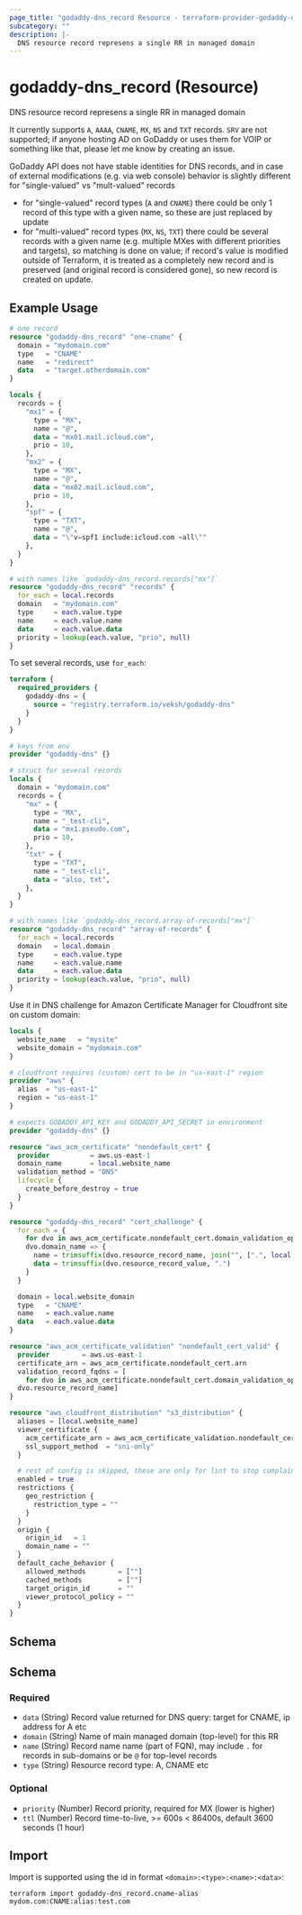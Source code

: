 ```yaml
---
page_title: "godaddy-dns_record Resource - terraform-provider-godaddy-dns"
subcategory: ""
description: |-
  DNS resource record represens a single RR in managed domain
---
```


# godaddy-dns_record (Resource)

DNS resource record represens a single RR in managed domain

It currently supports `A`, `AAAA`, `CNAME`, `MX`, `NS` and `TXT` records. `SRV` are not supported; if anyone hosting AD on GoDaddy or uses them for VOIP or something like that, please let me know by creating an issue.

GoDaddy API does not have stable identities for DNS records, and in case of external modifications (e.g. via web console) behavior is slightly different for "single-valued" vs "mult-valued" records
- for "single-valued" record types (`A` and `CNAME`) there could be only 1 record of this type with a given name, so these are just replaced by update
- for "multi-valued" record types (`MX`, `NS`, `TXT`) there could be several records with a given name (e.g. multiple MXes with different priorities and targets), so matching is done on value; if record's value is modified outside of Terraform, it is treated as a completely new record and is preserved (and original record is considered gone), so new record is created on update.

## Example Usage

```terraform
# one record
resource "godaddy-dns_record" "one-cname" {
  domain = "mydomain.com"
  type   = "CNAME"
  name   = "redirect"
  data   = "target.otherdomain.com"
}

locals {
  records = {
    "mx1" = {
      type = "MX",
      name = "@",
      data = "mx01.mail.icloud.com",
      prio = 10,
    },
    "mx2" = {
      type = "MX",
      name = "@",
      data = "mx02.mail.icloud.com",
      prio = 10,
    },
    "spf" = {
      type = "TXT",
      name = "@",
      data = "\"v=spf1 include:icloud.com ~all\""
    },
  }
}

# with names like `godaddy-dns_record.records["mx"]`
resource "godaddy-dns_record" "records" {
  for_each = local.records
  domain   = "mydomain.com"
  type     = each.value.type
  name     = each.value.name
  data     = each.value.data
  priority = lookup(each.value, "prio", null)
}
```

To set several records, use `for_each`:

```terraform
terraform {
  required_providers {
    godaddy-dns = {
      source = "registry.terraform.io/veksh/godaddy-dns"
    }
  }
}

# keys from env
provider "godaddy-dns" {}

# struct for several records
locals {
  domain = "mydomain.com"
  records = {
    "mx" = {
      type = "MX",
      name = "_test-cli",
      data = "mx1.pseudo.com",
      prio = 10,
    },
    "txt" = {
      type = "TXT",
      name = "_test-cli",
      data = "also, txt",
    },
  }
}

# with names like `godaddy-dns_record.array-of-records["mx"]`
resource "godaddy-dns_record" "array-of-records" {
  for_each = local.records
  domain   = local.domain
  type     = each.value.type
  name     = each.value.name
  data     = each.value.data
  priority = lookup(each.value, "prio", null)
}
```

Use it in DNS challenge for Amazon Certificate Manager for Cloudfront site on custom domain:

```terraform
locals {
  website_name   = "mysite"
  website_domain = "mydomain.com"
}

# cloudfront requires (custom) cert to be in "us-east-1" region
provider "aws" {
  alias  = "us-east-1"
  region = "us-east-1"
}

# expects GODADDY_API_KEY and GODADDY_API_SECRET in environment
provider "godaddy-dns" {}

resource "aws_acm_certificate" "nondefault_cert" {
  provider          = aws.us-east-1
  domain_name       = local.website_name
  validation_method = "DNS"
  lifecycle {
    create_before_destroy = true
  }
}

resource "godaddy-dns_record" "cert_challenge" {
  for_each = {
    for dvo in aws_acm_certificate.nondefault_cert.domain_validation_options :
    dvo.domain_name => {
      name = trimsuffix(dvo.resource_record_name, join("", [".", local.website_domain, "."]))
      data = trimsuffix(dvo.resource_record_value, ".")
    }
  }

  domain = local.website_domain
  type   = "CNAME"
  name   = each.value.name
  data   = each.value.data
}

resource "aws_acm_certificate_validation" "nondefault_cert_valid" {
  provider        = aws.us-east-1
  certificate_arn = aws_acm_certificate.nondefault_cert.arn
  validation_record_fqdns = [
    for dvo in aws_acm_certificate.nondefault_cert.domain_validation_options :
  dvo.resource_record_name]
}

resource "aws_cloudfront_distribution" "s3_distribution" {
  aliases = [local.website_name]
  viewer_certificate {
    acm_certificate_arn = aws_acm_certificate_validation.nondefault_cert_valid.certificate_arn
    ssl_support_method  = "sni-only"
  }

  # rest of config is skipped, these are only for lint to stop complaining
  enabled = true
  restrictions {
    geo_restriction {
      restriction_type = ""
    }
  }
  origin {
    origin_id   = 1
    domain_name = ""
  }
  default_cache_behavior {
    allowed_methods        = [""]
    cached_methods         = [""]
    target_origin_id       = ""
    viewer_protocol_policy = ""
  }
}
```

## Schema

<!-- schema generated by tfplugindocs -->
## Schema

### Required

- `data` (String) Record value returned for DNS query: target for CNAME, ip address for A etc
- `domain` (String) Name of main managed domain (top-level) for this RR
- `name` (String) Record name name (part of FQN), may include `.` for records in sub-domains or be `@` for top-level records
- `type` (String) Resource record type: A, CNAME etc

### Optional

- `priority` (Number) Record priority, required for MX (lower is higher)
- `ttl` (Number) Record time-to-live, >= 600s < 86400s, default 3600 seconds (1 hour)

## Import

Import is supported using the id in format `<domain>:<type>:<name>:<data>`:

```shell
terraform import godaddy-dns_record.cname-alias mydom.com:CNAME:alias:test.com
```
